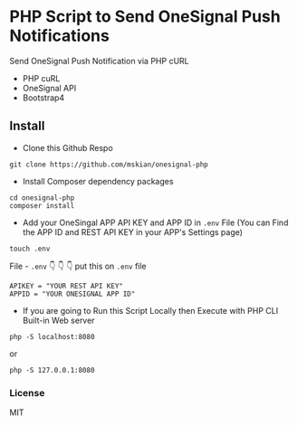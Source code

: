 # PHP Script to Send OneSignal Push Notifications

<p>Send OneSignal Push Notification via PHP cURL</p>

- PHP cuRL
- OneSignal API
- Bootstrap4

## Install

- Clone this Github Respo

```
git clone https://github.com/mskian/onesignal-php
```

- Install Composer dependency packages

```
cd onesignal-php
composer install
```

- Add your OneSingal APP API KEY and APP ID  in `.env` File (You can Find the APP ID and REST API KEY in your APP's Settings page)

```
touch .env
```

File - `.env`  👇 👇 👇 put this on `.env` file

```
APIKEY = "YOUR REST API KEY"
APPID = "YOUR ONESIGNAL APP ID"
```

- If you are going to Run this Script Locally then Execute with PHP CLI Built-in Web server

```
php -S localhost:8080
```

or

```
php -S 127.0.0.1:8080
```

### License

MIT
